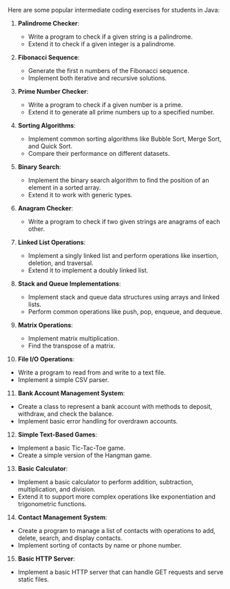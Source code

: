 Here are some popular intermediate coding exercises for students in Java:

1. **Palindrome Checker**:
   - Write a program to check if a given string is a palindrome.
   - Extend it to check if a given integer is a palindrome.

2. **Fibonacci Sequence**:
   - Generate the first n numbers of the Fibonacci sequence.
   - Implement both iterative and recursive solutions.

3. **Prime Number Checker**:
   - Write a program to check if a given number is a prime.
   - Extend it to generate all prime numbers up to a specified number.

4. **Sorting Algorithms**:
   - Implement common sorting algorithms like Bubble Sort, Merge Sort, and Quick Sort.
   - Compare their performance on different datasets.

5. **Binary Search**:
   - Implement the binary search algorithm to find the position of an element in a sorted array.
   - Extend it to work with generic types.

6. **Anagram Checker**:
   - Write a program to check if two given strings are anagrams of each other.

7. **Linked List Operations**:
   - Implement a singly linked list and perform operations like insertion, deletion, and traversal.
   - Extend it to implement a doubly linked list.

8. **Stack and Queue Implementations**:
   - Implement stack and queue data structures using arrays and linked lists.
   - Perform common operations like push, pop, enqueue, and dequeue.

9. **Matrix Operations**:
   - Implement matrix multiplication.
   - Find the transpose of a matrix.

10. **File I/O Operations**:
   - Write a program to read from and write to a text file.
   - Implement a simple CSV parser.

11. **Bank Account Management System**:
   - Create a class to represent a bank account with methods to deposit, withdraw, and check the balance.
   - Implement basic error handling for overdrawn accounts.

12. **Simple Text-Based Games**:
   - Implement a basic Tic-Tac-Toe game.
   - Create a simple version of the Hangman game.

13. **Basic Calculator**:
   - Implement a basic calculator to perform addition, subtraction, multiplication, and division.
   - Extend it to support more complex operations like exponentiation and trigonometric functions.

14. **Contact Management System**:
   - Create a program to manage a list of contacts with operations to add, delete, search, and display contacts.
   - Implement sorting of contacts by name or phone number.

15. **Basic HTTP Server**:
   - Implement a basic HTTP server that can handle GET requests and serve static files.
